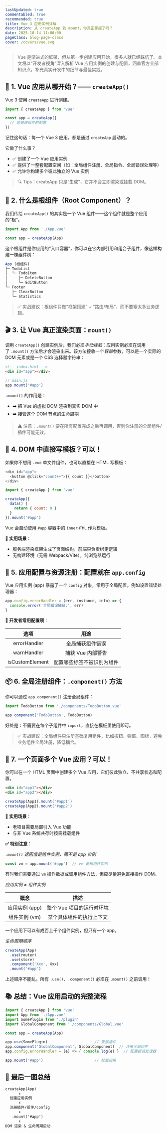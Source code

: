 ```yaml
---
lastUpdated: true
commentabled: true
recommended: true
title: Vue 3 应用实例详解
description: 从 createApp 到 mount，你真正掌握了吗？
date: 2025-10-14 11:00:00 
pageClass: blog-page-class
cover: /covers/vue.svg
---
```


> Vue 是渐进式的框架，但从第一步创建应用开始，很多人就已经踩坑了。本文将以“开发者视角”深入解析 Vue 应用实例的创建与配置，涵盖官方全部知识点，补充真实开发中的细节与最佳实践。

## 🌱 1. Vue 应用从哪开始？—— `createApp()` ##

Vue 3 使用 `createApp` 进行创建。

```js
import { createApp } from 'vue'

const app = createApp({
  // 这是根组件的配置
})
```

记住这句话：每一个 Vue 3 应用，都是通过 `createApp` 启动的。

它做了什么事？

- ✅ 创建了一个 Vue 应用实例
- ✅ 提供了一整套配置空间（如：全局组件注册、全局指令、全局错误处理等）
- ✅ 允许你构建多个彼此独立的 Vue 实例

> 🔍 Tips：createApp 只是“生成”，它并不会立即渲染或挂载 DOM。

## 🧩 2. 什么是根组件（Root Component）？ ##

我们传给 `createApp()` 的其实是一个 Vue 组件——这个组件就是整个应用的“根”。

```js
import App from './App.vue'

const app = createApp(App)
```

这个根组件是你应用的“入口容器”，你可以在它内部引用和组合子组件，像这样构建一棵组件树：

```js
App (根组件)
├─ TodoList
│  └─ TodoItem
│     ├─ DeleteButton
│     └─ EditButton
└─ Footer
   ├─ ClearButton
   └─ Statistics
```

> ✅ 实战建议：根组件只做“框架搭建” + “路由/布局”，而不要塞太多业务逻辑。

## 🎬 3. 让 Vue 真正渲染页面：`mount()` ##

调用 `createApp()` 创建实例后，我们必须*手动挂载*：应用实例必须在调用了 `.mount()` 方法后才会渲染出来。该方法接收一个*容器*参数，可以是一个实际的 DOM 元素或是一个 CSS 选择器字符串：

```html
<!-- index.html -->
<div id="app"></div>
```

```js
// main.js
app.mount('#app')
```

`.mount()` 的作用是：

- ➡️ 把 Vue 的虚拟 DOM 渲染到真实 DOM 中
- ➡️ 接管这个 DOM 节点的生命周期

> ⚠️ 注意：`.mount()` 要在所有配置完成之后再调用，否则你注册的全局组件/插件可能无效。

## 📝 4. DOM 中直接写模板？可以！ ##

如果你不想用 `.vue` 单文件组件，也可以直接在 HTML 写模板：

```js
<div id="app">
  <button @click="count++">{{ count }}</button>
</div>
```

```js
import { createApp } from 'vue'

createApp({
  data() {
    return { count: 0 }
  }
}).mount('#app')
```

Vue 会自动使用 `#app` 容器中的 `innerHTML` 作为模板。

**📌 实用场景**：

- 服务端渲染框架生成了页面结构，前端只负责绑定逻辑
- 无构建环境（无需 Webpack/Vite），纯浏览器运行

## 🧰 5. 应用配置与资源注册：配置就在 `app.config` ##

Vue 应用实例 (app) 暴露了一个 `config` 对象，常用于全局配置。例如设置错误处理器：

```js
app.config.errorHandler = (err, instance, info) => {
  console.error('全局错误捕获:', err)
}
```

**🔧 开发者常用配置项**：

|  选项   |      用途  |
| :-----------: | :-----------: |
| errorHandler | 全局捕获组件错误 |
| warnHandler | 捕获 Vue 内部警告 |
| isCustomElement | 配置哪些标签不被识别为组件 |

## 📦 6. 全局注册组件：`.component()` 方法 ##

你可以通过 `app.component()` 注册全局组件：

```js
import TodoButton from './components/TodoButton.vue'

app.component('TodoButton', TodoButton)
```

好处是：不需要在每个子组件中 `import`，直接在模板里使用即可。

> ✅ 实战建议：全局组件只注册基础复用组件，比如按钮、弹窗、图标，避免业务组件全局注册，降低耦合。

## 🧩 7. 一个页面多个 Vue 应用？可以！ ##

你可以在一个 HTML 页面中创建多个 Vue 应用，它们彼此独立、不共享状态和配置。

```html
<div id="app1"></div>
<div id="app2"></div>
```

```js
createApp(App1).mount('#app1')
createApp(App2).mount('#app2')
```

**📌 实用场景**：

- 老项目需要局部引入 Vue 功能
- 与非 Vue 系统共存时按需挂载组件

**✅ 特别注意**：

*`.mount()` 返回值是组件实例，而不是 app 实例*

```js
const vm = app.mount('#app')  // vm 是根组件实例
```

有时我们需要通过 `vm` 操作数据或调用组件方法，但应尽量避免直接操作 DOM。


*应用实例 ≠ 组件实例*

|  概念   |      描述  |
| :-----------: | :-----------: |
| 应用实例 (app) | 整个 Vue 项目的运行时环境 |
| 组件实例 (vm) | 某个具体组件的执行上下文 |

一个应用下可以有成百上千个组件实例，但只有一个 app。

*生命周期顺序*

```js
createApp(App)
  .use(router)
  .use(store)
  .component('Xxx', Xxx)
  .mount('#app')
```

上述顺序不能乱。所有 `.use()`、`.component()` 必须在 `.mount()` 之前调用！

## 📚 总结：Vue 应用启动的完整流程 ##

```js
import { createApp } from 'vue'
import App from './App.vue'
import SomePlugin from './plugin'
import GlobalComponent from './components/Global.vue'

const app = createApp(App)

app.use(SomePlugin)                     // 安装插件
app.component('GlobalComponent', GlobalComponent)  // 注册全局组件
app.config.errorHandler = (e) => { console.log(e) }  // 配置错误处理器

app.mount('#app')                       // 挂载应用
```

## 📌 最后一图总结 ##

```txt
createApp(App)
      ⬇
  创建应用实例
      ⬇
  注册插件/组件/config
      ⬇
   .mount('#app')
      ⬇
DOM 渲染 & 生命周期启动
```